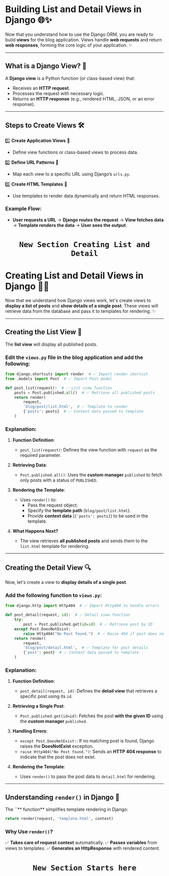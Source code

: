 # **Building List and Detail Views in Django** 🌐✨

Now that you understand how to use the Django ORM, you are ready to build **views** for the blog application. Views handle **web requests** and return **web responses**, forming the core logic of your application. ✨

---

## What is a Django View? 🤔
A **Django view** is a Python function (or class-based view) that:
- Receives an **HTTP request**.
- Processes the request with necessary logic.
- Returns an **HTTP response** (e.g., rendered HTML, JSON, or an error response).

---

## Steps to Create Views 🛠️
1️⃣ **Create Application Views** 📝
   - Define view functions or class-based views to process data.

2️⃣ **Define URL Patterns** 🔗
   - Map each view to a specific URL using Django’s `urls.py`.

3️⃣ **Create HTML Templates** 🎨
   - Use templates to render data dynamically and return HTML responses.

### Example Flow:
- **User requests a URL** → **Django routes the request** → **View fetches data** → **Template renders the data** → **User sees the output**.


<div align="center">

# `New Section Creating List and Detail`

</div>

# **Creating List and Detail Views in Django** 📄✨

Now that we understand how Django views work, let's create views to **display a list of posts** and **show details of a single post**. These views will retrieve data from the database and pass it to templates for rendering. ✨

---

## Creating the List View 📝

The **list view** will display all published posts.

### Edit the `views.py` file in the blog application and add the following:

```python
from django.shortcuts import render  # ✅ Import render shortcut
from .models import Post  # ✅ Import Post model

def post_list(request):  # ✅ List view function
    posts = Post.published.all()  # ✅ Retrieve all published posts
    return render(
        request,
        'blog/post/list.html',  # ✅ Template to render
        {'posts': posts}  # ✅ Context data passed to template
    )
```

### Explanation:

1. **Function Definition**:

   - `post_list(request)`: Defines the view function with `request` as the required parameter.

2. **Retrieving Data**:

   - `Post.published.all()`: Uses the **custom manager** `published` to fetch only posts with a status of `PUBLISHED`.

3. **Rendering the Template**:

   - Uses `render()` to:
     - Pass the request object.
     - Specify the **template path** (`blog/post/list.html`).
     - Provide **context data** (`{'posts': posts}`) to be used in the template.

4. **What Happens Next?**

   - The view retrieves **all published posts** and sends them to the `list.html` template for rendering.

---

## Creating the Detail View 🔍

Now, let's create a view to **display details of a single post**.

### Add the following function to `views.py`:

```python
from django.http import Http404  # ✅ Import Http404 to handle errors

def post_detail(request, id):  # ✅ Detail view function
    try:
        post = Post.published.get(id=id)  # ✅ Retrieve post by ID
    except Post.DoesNotExist:
        raise Http404("No Post found.")  # ✅ Raise 404 if post does not exist
    return render(
        request,
        'blog/post/detail.html',  # ✅ Template for post details
        {'post': post}  # ✅ Context data passed to template
    )
```

### Explanation:

1. **Function Definition**:

   - `post_detail(request, id)`: Defines the **detail view** that retrieves a specific post using its `id`.

2. **Retrieving a Single Post**:

   - `Post.published.get(id=id)`: Fetches the post **with the given ID** using the **custom manager** `published`.

3. **Handling Errors**:

   - `except Post.DoesNotExist:`: If no matching post is found, Django raises the **DoesNotExist** exception.
   - `raise Http404("No Post found.")`: Sends an **HTTP 404 response** to indicate that the post does not exist.

4. **Rendering the Template**:

   - Uses `render()` to pass the post data to `detail.html` for rendering.

---

## Understanding `render()` in Django 🎨

The \`\`\*\* function\*\* simplifies template rendering in Django:

```python
return render(request, 'template.html', context)
```

### Why Use `render()`?

✅ **Takes care of request context** automatically. ✅ **Passes variables** from views to templates. ✅ **Generates an HttpResponse** with rendered content.

<div align="center">

# `New Section Starts here`

</div>


